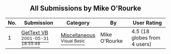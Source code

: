 ﻿<div align="center">

## All Submissions by Mike O'Rourke

</div>

No.  | Submission | Category | By   | User Rating
---- | ---------- | -------- | ---- | -----------
1 | [GetText VB<br /><sup>2001-05-31 18:55:48</sup>](https://github.com/Planet-Source-Code/mike-o-rourke-gettext-vb__1-23654) | [Miscellaneous<br /><sup>Visual Basic</sup>](../ByCategory/miscellaneous__1-1.md) | Mike O'Rourke | 4.5 (18 globes from 4 users)
